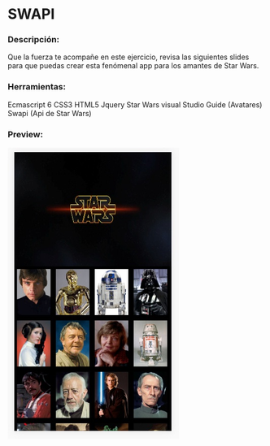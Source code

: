 # SWAPI

### Descripción:
Que la fuerza te acompañe en este ejercicio, revisa las siguientes slides para que puedas crear esta fenómenal app para los amantes de Star Wars.

### Herramientas:
Ecmascript 6
CSS3
HTML5
Jquery
Star Wars visual Studio Guide (Avatares)
Swapi (Api de Star Wars)

### Preview:
![img](assets/images/final.jpg)

